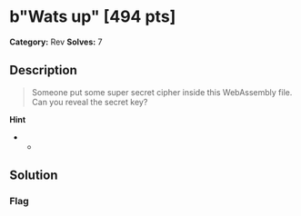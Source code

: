 # b"Wats up" [494 pts]

**Category:** Rev
**Solves:** 7

## Description
>Someone put some super secret cipher inside this WebAssembly file. Can you reveal the secret key?

**Hint**
* -

## Solution

### Flag

